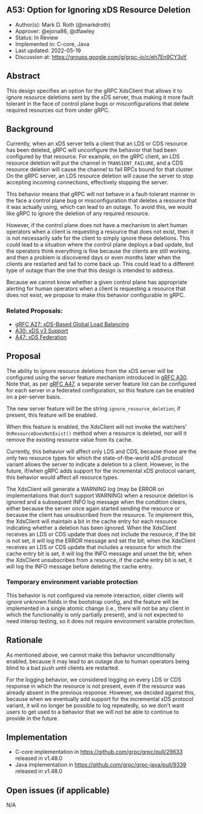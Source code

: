 A53: Option for Ignoring xDS Resource Deletion
----
* Author(s): Mark D. Roth (@markdroth)
* Approver: @ejona86, @dfawley
* Status: In Review
* Implemented in: C-core, Java
* Last updated: 2022-05-19
* Discussion at: https://groups.google.com/g/grpc-io/c/eh7En9CY3oY

## Abstract

This design specifies an option for the gRPC XdsClient that allows it to
ignore resource deletions sent by the xDS server, thus making it more
fault tolerant in the face of control plane bugs or misconfigurations
that delete required resources out from under gRPC.

## Background

Currently, when an xDS server tells a client that an LDS or CDS resource
has been deleted, gRPC will unconfigure the behavior that had been
configured by that resource.  For example, on the gRPC client, an LDS
resource deletion will put the channel in `TRANSIENT_FAILURE`, and a CDS
resource deletion will cause the channel to fail RPCs bound for that
cluster.  On the gRPC server, an LDS resource deletion will cause the
server to stop accepting incoming connections, effectively stopping
the server.

This behavior means that gRPC will not behave in a fault-tolerant manner
in the face a control plane bug or misconfiguration that deletes a
resource that it was actually using, which can lead to an outage.  To avoid
this, we would like gRPC to ignore the deletion of any required resource.

However, if the control plane does not have a mechanism to alert human
operators when a client is requesting a resource that does not exist,
then it is not necessarily safe for the client to simply ignore these
deletions.  This could lead to a situation where the control plane
deploys a bad update, but the operators think everything is fine because
the clients are still working, and then a problem is discovered days or
even months later when the clients are restarted and fail to come back up.
This could lead to a different type of outage than the one that this design
is intended to address.

Because we cannot know whether a given control plane has appropriate
alerting for human operators when a client is requesting a resource that
does not exist, we propose to make this behavior configurable in gRPC.

### Related Proposals: 

* [gRFC A27: xDS-Based Global Load Balancing](A27-xds-global-load-balancing.md)
* [A30: xDS v3 Support](A30-xds-v3.md)
* [A47: xDS Federation](A47-xds-federation.md)

## Proposal

The ability to ignore resource deletions from the xDS server will be
configured using the server feature mechanism introduced in [gRFC
A30](A30-xds-v3.md).  Note that, as per [gRFC A47](A47-xds-federation.md),
a separate server feature list can be configured for each server in a
federated configuration, so this feature can be enabled on a per-server
basis.

The new server feature will be the string `ignore_resource_deletion`; if
present, this feature will be enabled.

When this feature is enabled, the XdsClient will not invoke the
watchers' `OnResourceDoesNotExist()` method when a resource is deleted,
nor will it remove the existing resource value from its cache.

Currently, this behavior will affect only LDS and CDS, because those are
the only two resource types for which the state-of-the-world xDS protocol
variant allows the server to indicate a deletion to a client.  However,
in the future, if/when gRPC adds support for the incremental xDS
protocol variant, this behavior would affect all resource types.

The XdsClient will generate a WARNING log (may be ERROR on
implementations that don't support WARNING) when a resource deletion is
ignored and a subsequent INFO log message when the condition clears, either
because the server once again started sending the resource or because
the client has unsubscribed from the resource.  To implement this, the
XdsClient will maintain a bit in the cache entry for each resource
indicating whether a deletion has been ignored.  When the XdsClient
receives an LDS or CDS update that does not include the resource, if the
bit is not set, it will log the ERROR message and set the bit; when the
XdsClient receives an LDS or CDS update that includes a resource for
which the cache entry bit is set, it will log the INFO message and unset the
bit; when the XdsClient unsubscribes from a resource, if the cache entry bit
is set, it will log the INFO message before deleting the cache entry.

### Temporary environment variable protection

This behavior is not configured via remote interaction, older clients
will ignore unknown fields in the bootstrap config, and the feature will
be implemented in a single atomic change (i.e., there will not be any
client in which the functionality is only partially present), and is
not expected to need interop testing, so it does not require environment
variable protection.

## Rationale

As mentioned above, we cannot make this behavior unconditionally
enabled, because it may lead to an outage due to human operators being
blind to a bad push until clients are restarted.

For the logging behavior, we considered logging on every LDS or CDS
response in which the resource is not present, even if the resource
was already absent in the previous response.  However, we decided
against this, because when we eventually add support for the incremental
xDS protocol variant, it will no longer be possible to log repeatedly,
so we don't want users to get used to a behavior that we will not be
able to continue to provide in the future.

## Implementation

 * C-core implementation in https://github.com/grpc/grpc/pull/29633 released in
   v1.48.0
 * Java implementation in https://github.com/grpc/grpc-java/pull/9339 released
   in v1.48.0

## Open issues (if applicable)

N/A
